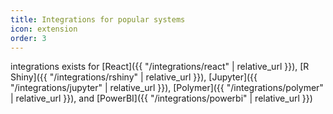 ```yaml
---
title: Integrations for popular systems
icon: extension
order: 3
---
```


integrations exists for [React]({{ "/integrations/react" | relative_url }}), [R Shiny]({{ "/integrations/rshiny" | relative_url }}), [Jupyter]({{ "/integrations/jupyter" | relative_url }}), [Polymer]({{ "/integrations/polymer" | relative_url }}), and [PowerBI]({{ "/integrations/powerbi" | relative_url }})
